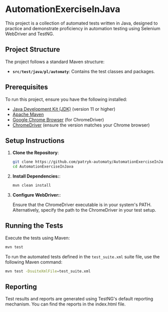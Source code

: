 # AutomationExerciseInJava

This project is a collection of automated tests written in Java, designed to practice and demonstrate proficiency in automation testing using Selenium WebDriver and TestNG.

## Project Structure

The project follows a standard Maven structure:

- **`src/test/java/pl/automaty`**: Contains the test classes and packages.

  
## Prerequisites

To run this project, ensure you have the following installed:

- [Java Development Kit (JDK)](https://www.oracle.com/java/technologies/javase-jdk11-downloads.html) (version 11 or higher)
- [Apache Maven](https://maven.apache.org/install.html)
- [Google Chrome Browser](https://www.google.com/chrome/) (for ChromeDriver)
- [ChromeDriver](https://sites.google.com/a/chromium.org/chromedriver/downloads) (ensure the version matches your Chrome browser)

## Setup Instructions

1. **Clone the Repository**:

   ```bash
   git clone https://github.com/patryk-automaty/AutomationExerciseInJava.git
   cd AutomationExerciseInJava
   
2. **Install Dependencies:**:

   ```bash
   mvn clean install
   
3. **Configure WebDriver:**:

   Ensure that the ChromeDriver executable is in your system's PATH. Alternatively, specify the path to the ChromeDriver in your test setup.

## Running the Tests

Execute the tests using Maven:

   ```bash
   mvn test
```
To run the automated tests defined in the `test_suite.xml` suite file, use the following Maven command:

```bash
mvn test -DsuiteXmlFile=test_suite.xml
```
## Reporting

Test results and reports are generated using TestNG's default reporting mechanism. You can find the reports in the index.html file.


  
